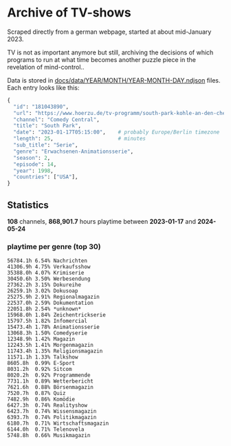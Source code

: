 # Archive of TV-shows

Scraped directly from a german webpage, started at about mid-January 2023.

TV is not as important anymore but still, archiving the decisions of which programs to run at what time
becomes another puzzle piece in the revelation of mind-control.. 

Data is stored in [docs/data/YEAR/MONTH/YEAR-MONTH-DAY.ndjson](docs/data/) files. 
Each entry looks like this:

```python
{
  "id": "181043890", 
  "url": "https://www.hoerzu.de/tv-programm/south-park-kohle-an-den-chefkoch/bid_181043890/", 
  "channel": "Comedy Central", 
  "title": "South Park", 
  "date": "2023-01-17T05:15:00",    # probably Europe/Berlin timezone 
  "length": 25,                     # minutes 
  "sub_title": "Serie", 
  "genre": "Erwachsenen-Animationsserie", 
  "season": 2, 
  "episode": 14, 
  "year": 1998, 
  "countries": ["USA"],
}
```

## Statistics

**108** channels, **868,901.7** hours playtime between **2023-01-17** and **2024-05-24**


### playtime per genre (top 30)

    56784.1h 6.54% Nachrichten
    41306.9h 4.75% Verkaufsshow
    35388.0h 4.07% Krimiserie
    30450.6h 3.50% Werbesendung
    27362.2h 3.15% Dokureihe
    26259.1h 3.02% Dokusoap
    25275.9h 2.91% Regionalmagazin
    22537.0h 2.59% Dokumentation
    22051.8h 2.54% *unknown*
    15968.0h 1.84% Zeichentrickserie
    15797.5h 1.82% Infomercial
    15473.4h 1.78% Animationsserie
    13068.3h 1.50% Comedyserie
    12348.9h 1.42% Magazin
    12243.5h 1.41% Morgenmagazin
    11743.4h 1.35% Religionsmagazin
    11571.1h 1.33% Talkshow
    8605.8h  0.99% E-Sport
    8031.2h  0.92% Sitcom
    8020.2h  0.92% Programmende
    7731.1h  0.89% Wetterbericht
    7621.6h  0.88% Börsenmagazin
    7520.7h  0.87% Quiz
    7482.9h  0.86% Komödie
    6427.3h  0.74% Realityshow
    6423.7h  0.74% Wissensmagazin
    6393.7h  0.74% Politikmagazin
    6180.7h  0.71% Wirtschaftsmagazin
    6144.0h  0.71% Telenovela
    5748.8h  0.66% Musikmagazin

